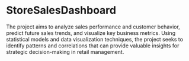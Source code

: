 # StoreSalesDashboard
The project aims to analyze sales performance and customer behavior, predict future sales trends, and visualize key business metrics. Using statistical models and data visualization techniques, the project seeks to identify patterns and correlations that can provide valuable insights for strategic decision-making in retail management.
